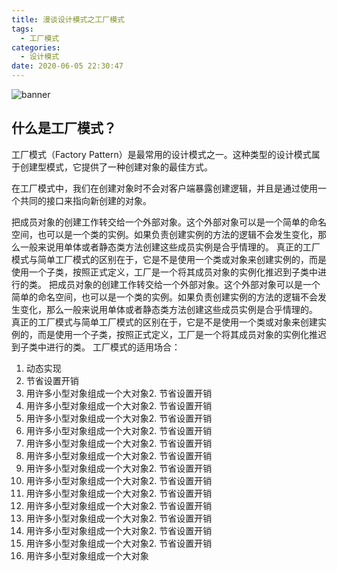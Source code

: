```yaml
---
title: 漫谈设计模式之工厂模式
tags:
  - 工厂模式
categories:
  - 设计模式
date: 2020-06-05 22:30:47
---
```


  ![banner](https://cdn.jsdelivr.net/gh/rocwong-cn/assets/factory-pattern/banner.png)

## 什么是工厂模式？

工厂模式（Factory Pattern）是最常用的设计模式之一。这种类型的设计模式属于创建型模式，它提供了一种创建对象的最佳方式。

<!-- more -->

在工厂模式中，我们在创建对象时不会对客户端暴露创建逻辑，并且是通过使用一个共同的接口来指向新创建的对象。

把成员对象的创建工作转交给一个外部对象。这个外部对象可以是一个简单的命名空间，也可以是一个类的实例。如果负责创建实例的方法的逻辑不会发生变化，那么一般来说用单体或者静态类方法创建这些成员实例是合乎情理的。
真正的工厂模式与简单工厂模式的区别在于，它是不是使用一个类或对象来创建实例的，而是使用一个子类，按照正式定义，工厂是一个将其成员对象的实例化推迟到子类中进行的类。
把成员对象的创建工作转交给一个外部对象。这个外部对象可以是一个简单的命名空间，也可以是一个类的实例。如果负责创建实例的方法的逻辑不会发生变化，那么一般来说用单体或者静态类方法创建这些成员实例是合乎情理的。
真正的工厂模式与简单工厂模式的区别在于，它是不是使用一个类或对象来创建实例的，而是使用一个子类，按照正式定义，工厂是一个将其成员对象的实例化推迟到子类中进行的类。
工厂模式的适用场合：
1. 动态实现
2. 节省设置开销
3. 用许多小型对象组成一个大对象2. 节省设置开销
3. 用许多小型对象组成一个大对象2. 节省设置开销
3. 用许多小型对象组成一个大对象2. 节省设置开销
3. 用许多小型对象组成一个大对象2. 节省设置开销
3. 用许多小型对象组成一个大对象2. 节省设置开销
3. 用许多小型对象组成一个大对象2. 节省设置开销
3. 用许多小型对象组成一个大对象2. 节省设置开销
3. 用许多小型对象组成一个大对象2. 节省设置开销
3. 用许多小型对象组成一个大对象2. 节省设置开销
3. 用许多小型对象组成一个大对象2. 节省设置开销
3. 用许多小型对象组成一个大对象2. 节省设置开销
3. 用许多小型对象组成一个大对象2. 节省设置开销
3. 用许多小型对象组成一个大对象2. 节省设置开销
3. 用许多小型对象组成一个大对象
